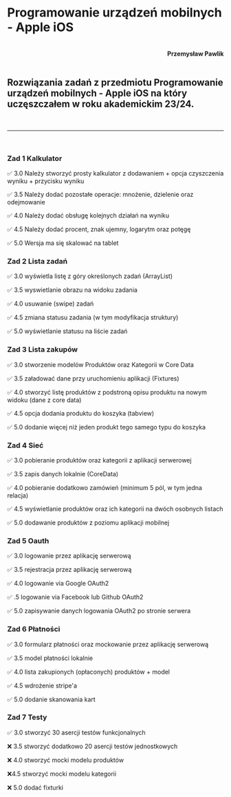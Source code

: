 # **Programowanie urządzeń mobilnych - Apple iOS**
<br>
<div style="text-align: right"><b>Przemysław Pawlik</b></div>
<br>

## Rozwiązania zadań z przedmiotu Programowanie urządzeń mobilnych - Apple iOS na który uczęszczałem w roku akademickim 23/24.
<br>

----------
<br>

### Zad 1 Kalkulator

✅ 3.0 Należy stworzyć prosty kalkulator z dodawaniem + opcja czyszczenia wyniku + przycisku wyniku

✅ 3.5 Należy dodać pozostałe operacje: mnożenie, dzielenie oraz odejmowanie

✅ 4.0 Należy dodać obsługę kolejnych działań na wyniku

✅ 4.5 Należy dodać procent, znak ujemny, logarytm oraz potęgę

✅ 5.0 Wersja ma się skalować na tablet


### Zad 2 Lista zadań

✅ 3.0 wyświetla listę z góry określonych zadań (ArrayList)

✅ 3.5 wyswietlanie obrazu na widoku zadania

✅ 4.0 usuwanie (swipe) zadań

✅ 4.5 zmiana statusu zadania (w tym modyfikacja struktury)

✅ 5.0 wyświetlanie statusu na liście zadań

### Zad 3 Lista zakupów

✅ 3.0 stworzenie modelów Produktów oraz Kategorii w Core Data

✅ 3.5 załadować dane przy uruchomieniu aplikacji (Fixtures)

✅ 4.0 stworzyć listę produktów z podstroną opisu produktu na nowym widoku (dane z core data)

✅ 4.5 opcja dodania produktu do koszyka (tabview)

✅ 5.0 dodanie więcej niż jeden produkt tego samego typu do koszyka

### Zad 4 Sieć

✅ 3.0 pobieranie produktów oraz kategorii z aplikacji serwerowej

✅ 3.5 zapis danych lokalnie (CoreData)

✅ 4.0 pobieranie dodatkowo zamówień (minimum 5 pól, w tym jedna relacja)

✅ 4.5 wyświetlanie produktów oraz ich kategorii na dwóch osobnych listach

✅ 5.0 dodawanie produktów z poziomu aplikacji mobilnej

### Zad 5 Oauth

✅ 3.0 logowanie przez aplikację serwerową

✅ 3.5 rejestracja przez aplikację serwerową

✅ 4.0 logowanie via Google OAuth2

✅ .5 logowanie via Facebook lub Github OAuth2

✅ 5.0 zapisywanie danych logowania OAuth2 po stronie serwera

### Zad 6 Płatności

✅ 3.0 formularz płatności oraz mockowanie przez aplikację serwerową

✅ 3.5 model płatności lokalnie

✅ 4.0 lista zakupionych (opłaconych) produktów + model

✅ 4.5 wdrożenie stripe'a

✅ 5.0 dodanie skanowania kart

### Zad 7 Testy

✅ 3.0 stworzyć 30 asercji testów funkcjonalnych

❌ 3.5 stworzyć dodatkowo 20 asercji testów jednostkowych

❌ 4.0 stworzyć mocki modelu produktów

❌4.5 stworzyć mocki modelu kategorii

❌ 5.0 dodać fixturki